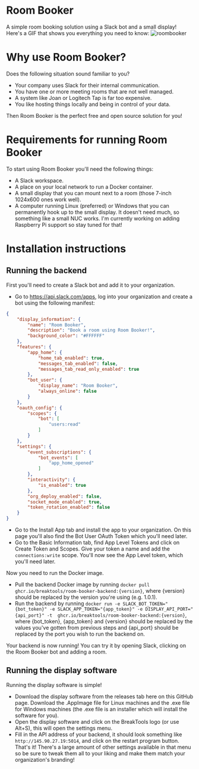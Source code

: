 # Room Booker
A simple room booking solution using a Slack bot and a small display! Here's a GIF that shows you everything you need to know:
![roombooker](https://github.com/user-attachments/assets/365dddd8-1cd7-4efb-ba06-0cf1d86ae926)

# Why use Room Booker?
Does the following situation sound familiar to you?
- Your company uses Slack for their internal communication.
- You have one or more meeting rooms that are not well managed.
- A system like Joan or Logitech Tap is far too expensive.
- You like hosting things locally and being in control of your data.

Then Room Booker is the perfect free and open source solution for you!

# Requirements for running Room Booker
To start using Room Booker you'll need the following things:
- A Slack workspace.
- A place on your local network to run a Docker container.
- A small display that you can mount next to a room (those 7-inch 1024x600 ones work well).
- A computer running Linux (preferred) or Windows that you can permanently hook up to the small display. It doesn't need much, so something like a small NUC works. I'm currently working on adding Raspberry Pi support so stay tuned for that!


# Installation instructions
## Running the backend
First you'll need to create a Slack bot and add it to your organization.
- Go to https://api.slack.com/apps, log into your organization and create a bot using the following manifest:
```json
{
    "display_information": {
        "name": "Room Booker",
        "description": "Book a room using Room Booker!",
        "background_color": "#FFFFFF"
    },
    "features": {
        "app_home": {
            "home_tab_enabled": true,
            "messages_tab_enabled": false,
            "messages_tab_read_only_enabled": true
        },
        "bot_user": {
            "display_name": "Room Booker",
            "always_online": false
        }
    },
    "oauth_config": {
        "scopes": {
            "bot": [
                "users:read"
            ]
        }
    },
    "settings": {
        "event_subscriptions": {
            "bot_events": [
                "app_home_opened"
            ]
        },
        "interactivity": {
            "is_enabled": true
        },
        "org_deploy_enabled": false,
        "socket_mode_enabled": true,
        "token_rotation_enabled": false
    }
}
```
- Go to the Install App tab and install the app to your organization. On this page you'll also find the Bot User OAuth Token which you'll need later.
- Go to the Basic Information tab, find App Level Tokens and click on Create Token and Scopes. Give your token a name and add the `connections:write` scope. You'll now see the App Level token, which you'll need later.

Now you need to run the Docker image.
- Pull the backend Docker image by running `docker pull ghcr.io/breaktools/room-booker-backend:{version}`, where {version} should be replaced by the version you're using (e.g. 1.0.1).
- Run the backend by running `docker run -e SLACK_BOT_TOKEN="{bot_token}" -e SLACK_APP_TOKEN="{app_token}" -e DISPLAY_API_PORT="{api_port}" -t  ghcr.io/breaktools/room-booker-backend:{version}`, where {bot_token}, {app_token} and {version} should be replaced by the values you've gotten from previous steps and {api_port} should be replaced by the port you wish to run the backend on.

Your backend is now running! You can try it by opening Slack, clicking on the Room Booker bot and adding a room.

## Running the display software
Running the display software is simple!
- Download the display software from the releases tab here on this GitHub page. Download the .AppImage file for Linux machines and the .exe file for Windows machines (the .exe file is an installer which will install the software for you). 
- Open the display software and click on the BreakTools logo (or use Alt+S), this will open the settings menu.
- Fill in the API address of your backend, it should look something like `http://145.90.27.19:5014`, and click on the restart program button.
That's it! There's a large amount of other settings available in that menu so be sure to tweak them all to your liking and make them match your organization's branding!
